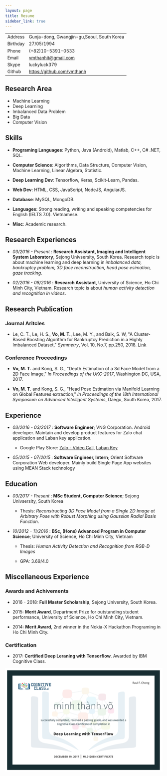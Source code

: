 ```yaml
---
layout: page
title: Resume
sidebar_link: true
---
```



|                   |                     						|
|:----------------  | :------------------						|
|Address			|Gunja-dong, Gwangjin-gu,Seoul, South Korea |
|Birthday  			| 27/05/1994							    |
|Phone    			| (+82)10-5391-0533   						|
|Email     			| vmthanhit@gmail.com 						|
|Skype  			| luckyluck379 								|
|Github  			| https://github.com/vmthanh				|

## Research Area

* Machine Learning
* Deep Learning
* Imbalanced Data Problem
* Big Data
* Computer Vision

## Skills 

* **Programing Languages**: Python, Java (Android), Matlab, C++, C# .NET, SQL.

* **Computer Science**: Algorithms, Data Structure, Computer Vision, Machine Learning, Linear Algebra, Statistic.

* **Deep Learning Dev**: Tensorflow, Keras, Scikit-Learn, Pandas.

* **Web Dev**: HTML, CSS, JavaScript, NodeJS, AngularJS. 

* **Database**: MySQL, MongoDB.

* **Languages**: Strong reading, writing and speaking competencies for English (IELTS 7.0). Vietnamese.

* **Misc**: Academic research. 

## Research Experiences 

* *03/2016 - Present*
: **Research Assistant, Imaging and Intelligent System Laboratory**, Sejong Univsersity, South Korea.
	Research topic is about machine learning and deep learning in *imbalanced data, bankruptcy problem, 3D face reconstruction, head pose esimation, gaze tracking*.

* *02/2016 - 08/2016*
: **Research Assistant**, University of Science, Ho Chi Minh City, Vietnam.
	Research topic is about *human activity detection and recognition in videos*.

## Research Publication 

### Journal Aritcles 

* Le, C. T., Le, H. S., **Vo, M. T.**, Lee, M. Y., and  Baik, S. W, "A Cluster-Based Boosting Algorithm for Bankruptcy Prediction in a Highly Imbalanced Dataset," *Symmetry*, Vol. 10, No.7, pp.250, 2018. [Link](https://doi.org/10.3390/sym10070250)

### Conference Proceedings 

* **Vo, M. T.** and Kong, S. G., "Depth Estimation of a 3d Face Model from a 2D Face Image," *In Proceedings of the UKC-2017*, Washington DC, USA, 2017.

* **Vo, M. T.** and Kong, S. G., "Head Pose Estimation via Manifold Learning on Global Features extraction," *In Proceedings of the 18th International Symposium on Advanced Intelligent Systems*, Daegu, South Korea, 2017.

## Experience

* *03/2016 - 03/2017*
:	**Software Engineer**; VNG Corporation.
Android developer. Maintain and develop product features for Zalo chat application and Laban key application.
	* Google Play Store: [Zalo - Video Call](https://play.google.com/store/apps/details?id=com.zing.zalo), [Laban Key](https://play.google.com/store/apps/details?id=com.vng.inputmethod.labankey)

* *05/2015 - 07/2015*
:	**Software Engineer, Intern**; Orient Software Corporation
Web developer. Mainly build Single Page App websites using MEAN Stack technology

## Education 

* *03/2017 - Present*
:   **MSc Student, Computer Science**; Sejong Univsersity, South Korea
	* Thesis: *Reconstructing 3D Face Model from a Single 2D Image at Arbitrary Pose with Robust Morphing using Gaussian Radial Basis Function*.

* *10/2012 - 11/2016*
:   **BSc, (Hons) Advanced Program in Computer Science**; University of Science, Ho Chi Minh City, Vietnam

	* Thesis: *Human Activity Detection and Recognition from RGB-D Images*

	* GPA: 3.69/4.0

## Miscellaneous Experience

### Awards and Achivements
* 2016 - 2018: **Full Master Scholarship**, Sejong University, South Korea. 
* 2015: **Merit Award**, Department Prize for outstanding student performance, University of Science, Ho Chi Minh City, Vietnam.

* 2014: **Merit Award**, 2nd winner in the Nokia-X Hackathon Programing in Ho Chi Minh City. 

### Certification 

* 2017: **Certified Deep Leraning with Tensorflow**. Awarded by IBM Cognitive Class.

![Images](/images/resume/ibm_certificates.png)
